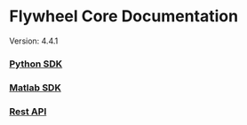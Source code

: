 # Flywheel Core Documentation
Version: 4.4.1

### [Python SDK](python/)

### [Matlab SDK](matlab/)

### [Rest API](swagger/index.html)

